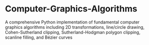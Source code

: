 # Computer-Graphics-Algorithms
A comprehensive Python implementation of fundamental computer graphics algorithms including 2D transformations, line/circle drawing, Cohen-Sutherland clipping, Sutherland-Hodgman polygon clipping, scanline filling, and Bézier curves
